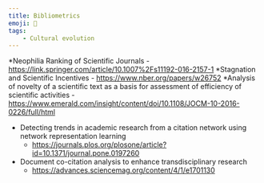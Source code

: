 ```yaml
---
title: Bibliometrics
emoji: 📖
tags:
    - Cultural evolution
---
```


*Neophilia Ranking of Scientific Journals
    - https://link.springer.com/article/10.1007%2Fs11192-016-2157-1
*Stagnation and Scientific Incentives
    - https://www.nber.org/papers/w26752
*Analysis of novelty of a scientific text as a basis for assessment of efficiency of scientific activities
    - https://www.emerald.com/insight/content/doi/10.1108/JOCM-10-2016-0226/full/html
* Detecting trends in academic research from a citation network using network representation learning
    - https://journals.plos.org/plosone/article?id=10.1371/journal.pone.0197260
* Document co-citation analysis to enhance transdisciplinary research
    - https://advances.sciencemag.org/content/4/1/e1701130